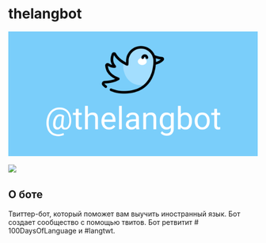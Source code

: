 # thelangbot

![Readme banner image](../static/ReadmeBanner.png)

<a href="https://twitter.com/thelangbot/"><img src="https://img.shields.io/twitter/follow/thelangbot?style=social"></a>

## О боте
Твиттер-бот, который поможет вам выучить иностранный язык. Бот создает сообщество с помощью твитов. Бот ретвитит # 100DaysOfLanguage и #langtwt.